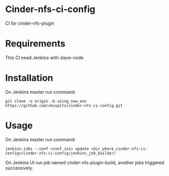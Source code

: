 # Сinder-nfs-ci-config
CI for cinder-nfs-plugin
# Requirements
This CI need Jenkins with slave-node
# Installation
On Jenkins master run command:

	git clone -o origin -b using_new_env https://github.com/vkuspits/cinder-nfs-ci-config.git

# Usage
On Jenkins master run command:

	jenkins-jobs --conf <conf.ini> update <dir_where_cinder-nfs-ci-config>/cinder-nfs-ci-config/jenkins_job_builder/

On Jenkins UI run job named cinder-nfs-plugin-build, another jobs triggered successively.